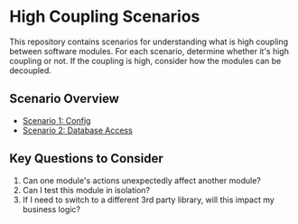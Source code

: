 # High Coupling Scenarios

This repository contains scenarios for understanding what is high coupling between software modules. For each scenario, determine whether it's high coupling or not. If the coupling is high, consider how the modules can be decoupled.

## Scenario Overview

- [Scenario 1: Config](./scenario_01_config/scenario.md)
- [Scenario 2: Database Access](./scenario_02_database_access/scenario.md)

## Key Questions to Consider

1. Can one module's actions unexpectedly affect another module?
1. Can I test this module in isolation?
1. If I need to switch to a different 3rd party library, will this impact my business logic? 
